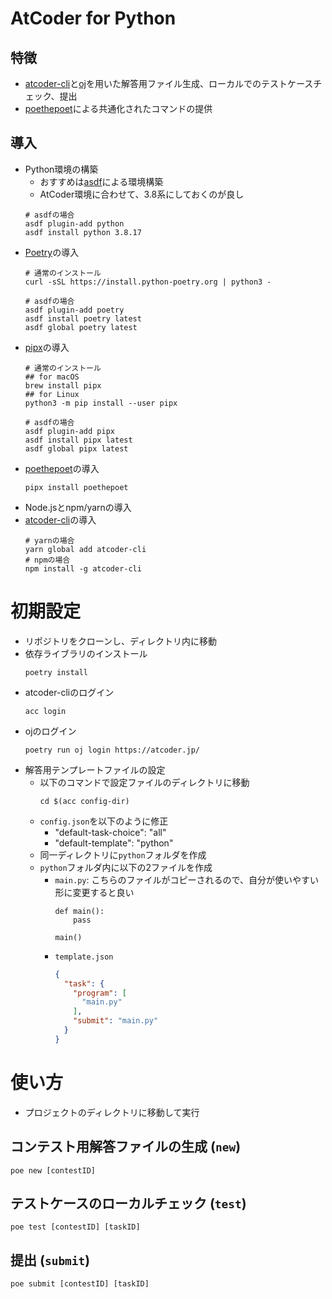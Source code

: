 # AtCoder for Python

## 特徴

- [atcoder-cli](https://github.com/Tatamo/atcoder-cli)と[oj](https://github.com/online-judge-tools/oj)を用いた解答用ファイル生成、ローカルでのテストケースチェック、提出
- [poethepoet](https://github.com/nat-n/poethepoet)による共通化されたコマンドの提供

## 導入

- Python環境の構築
  - おすすめは[asdf](https://asdf-vm.com/)による環境構築
  - AtCoder環境に合わせて、3.8系にしておくのが良し
  ```
  # asdfの場合
  asdf plugin-add python
  asdf install python 3.8.17
  ```
- [Poetry](https://github.com/python-poetry/poetry)の導入
  ```
  # 通常のインストール
  curl -sSL https://install.python-poetry.org | python3 -

  # asdfの場合
  asdf plugin-add poetry
  asdf install poetry latest
  asdf global poetry latest
  ```
- [pipx](https://github.com/pypa/pipx)の導入
  ```
  # 通常のインストール
  ## for macOS
  brew install pipx
  ## for Linux
  python3 -m pip install --user pipx

  # asdfの場合
  asdf plugin-add pipx
  asdf install pipx latest
  asdf global pipx latest
  ```
- [poethepoet](https://github.com/nat-n/poethepoet)の導入
  ```
  pipx install poethepoet
  ```
- Node.jsとnpm/yarnの導入
- [atcoder-cli](https://github.com/Tatamo/atcoder-cli)の導入
  ```
  # yarnの場合
  yarn global add atcoder-cli
  # npmの場合
  npm install -g atcoder-cli
  ```

# 初期設定

- リポジトリをクローンし、ディレクトリ内に移動
- 依存ライブラリのインストール
  ```
  poetry install
  ```
- atcoder-cliのログイン
  ```
  acc login
  ```
- ojのログイン
  ```
  poetry run oj login https://atcoder.jp/
  ```
- 解答用テンプレートファイルの設定
  - 以下のコマンドで設定ファイルのディレクトリに移動
    ```
    cd $(acc config-dir)
    ```
  - `config.json`を以下のように修正
    - "default-task-choice": "all"
    - "default-template": "python"
  - 同一ディレクトリに`python`フォルダを作成
  - `python`フォルダ内に以下の2ファイルを作成
    - `main.py`: こちらのファイルがコピーされるので、自分が使いやすい形に変更すると良い
      ```
      def main():
          pass

      main()
      ```
    - `template.json`
      ```json
      {
        "task": {
          "program": [
            "main.py"
          ],
          "submit": "main.py"
        }
      }
      ```

# 使い方

- プロジェクトのディレクトリに移動して実行

## コンテスト用解答ファイルの生成 (`new`)

```
poe new [contestID]
```

## テストケースのローカルチェック (`test`)

```
poe test [contestID] [taskID]
```

## 提出 (`submit`)

```
poe submit [contestID] [taskID]
```